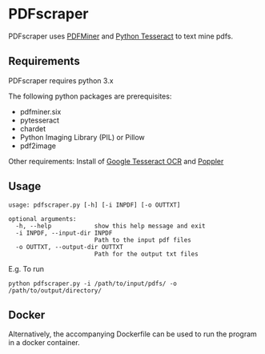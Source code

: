 # **PDFscraper**


PDFscraper uses [PDFMiner](https://github.com/pdfminer/pdfminer.six) and [Python Tesseract](https://github.com/madmaze/pytesseract) to text mine pdfs.


## **Requirements**

PDFscraper requires python 3.x

The following python packages are prerequisites:
- pdfminer.six
- pytesseract
- chardet
- Python Imaging Library (PIL) or Pillow
- pdf2image


Other requirements:
Install of [Google Tesseract OCR](https://github.com/tesseract-ocr/tesseract) and [Poppler](https://github.com/danigm/poppler)

## **Usage**
```
usage: pdfscraper.py [-h] [-i INPDF] [-o OUTTXT]

optional arguments:
  -h, --help            show this help message and exit
  -i INPDF, --input-dir INPDF
                        Path to the input pdf files
  -o OUTTXT, --output-dir OUTTXT
                        Path for the output txt files
```


E.g. To run
```
python pdfscraper.py -i /path/to/input/pdfs/ -o /path/to/output/directory/
```

## **Docker**
Alternatively, the accompanying Dockerfile can be used to run the program in a docker container.
